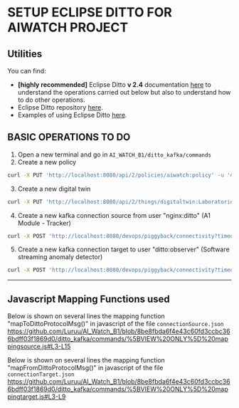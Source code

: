 # SETUP ECLIPSE DITTO FOR AIWATCH PROJECT

## Utilities
You can find:
- **[highly recommended]** Eclipse Ditto **v 2.4** documentation [here](https://www.eclipse.org/ditto/2.4/intro-overview.html) to understand the operations carried out below but also to understand how to do other operations.
- Eclipse Ditto repository [here](https://github.com/eclipse-ditto/ditto).
- Examples of using Eclipse Ditto [here](https://github.com/eclipse-ditto/ditto-examples).

## BASIC OPERATIONS TO DO

1. Open a new terminal and go in ```AI_WATCH_B1/ditto_kafka/commands```
2. Create a new policy
```bash
curl -X PUT 'http://localhost:8080/api/2/policies/aiwatch:policy' -u 'ditto:ditto' -H 'Content-Type: application/json' -d @policy.json
```
3. Create a new digital twin
```bash
curl -X PUT 'http://localhost:8080/api/2/things/digitaltwin:Laboratorio_Corridoio' -u 'ditto:ditto' -H 'Content-Type: application/json' -d @digitaltwin.json
```
4. Create a new kafka connection source from user "nginx:ditto" (A1 Module - Tracker)
```bash
curl -X POST 'http://localhost:8080/devops/piggyback/connectivity?timeout=10' -u 'devops:foobar' -H 'Content-Type: application/json' -d @create_connectionSource.json
```
5. Create a new kafka connection target to user "ditto:observer" (Software streaming anomaly detector)
```bash
curl -X POST 'http://localhost:8080/devops/piggyback/connectivity?timeout=10' -u 'devops:foobar' -H 'Content-Type: application/json' -d @create_connectionTarget.json
```
***

## Javascript Mapping Functions used
Below is shown on several lines the mapping function "mapToDittoProtocolMsg()" in javascript of the file ```connectionSource.json```
https://github.com/Luruu/AI_Watch_B1/blob/8be8fbda6f4e43c60fd3ccbc366bdff03f1869d0/ditto_kafka/commands/%5BVIEW%20ONLY%5D%20mappingsource.js#L3-L15

Below is shown on several lines the mapping function "mapFromDittoProtocolMsg()" in javascript of the file ```connectionTarget.json```
https://github.com/Luruu/AI_Watch_B1/blob/8be8fbda6f4e43c60fd3ccbc366bdff03f1869d0/ditto_kafka/commands/%5BVIEW%20ONLY%5D%20mappingtarget.js#L3-L9
